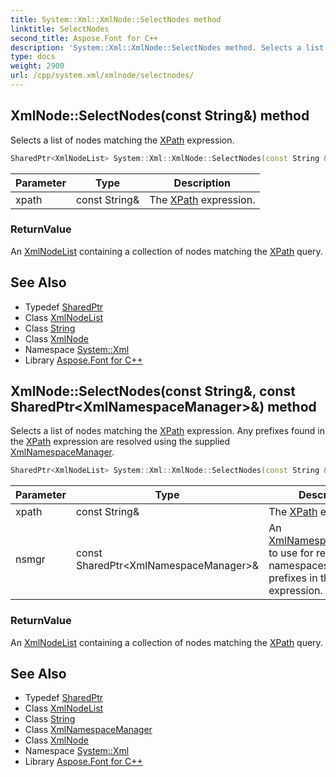 ```yaml
---
title: System::Xml::XmlNode::SelectNodes method
linktitle: SelectNodes
second_title: Aspose.Font for C++
description: 'System::Xml::XmlNode::SelectNodes method. Selects a list of nodes matching the XPath expression in C++.'
type: docs
weight: 2900
url: /cpp/system.xml/xmlnode/selectnodes/
---
```

## XmlNode::SelectNodes(const String\&) method


Selects a list of nodes matching the [XPath](../../../system.xml.xpath/) expression.

```cpp
SharedPtr<XmlNodeList> System::Xml::XmlNode::SelectNodes(const String &xpath)
```


| Parameter | Type | Description |
| --- | --- | --- |
| xpath | const String\& | The [XPath](../../../system.xml.xpath/) expression. |

### ReturnValue

An [XmlNodeList](../../xmlnodelist/) containing a collection of nodes matching the [XPath](../../../system.xml.xpath/) query.

## See Also

* Typedef [SharedPtr](../../../system/sharedptr/)
* Class [XmlNodeList](../../xmlnodelist/)
* Class [String](../../../system/string/)
* Class [XmlNode](../)
* Namespace [System::Xml](../../)
* Library [Aspose.Font for C++](../../../)
## XmlNode::SelectNodes(const String\&, const SharedPtr\<XmlNamespaceManager\>\&) method


Selects a list of nodes matching the [XPath](../../../system.xml.xpath/) expression. Any prefixes found in the [XPath](../../../system.xml.xpath/) expression are resolved using the supplied [XmlNamespaceManager](../../xmlnamespacemanager/).

```cpp
SharedPtr<XmlNodeList> System::Xml::XmlNode::SelectNodes(const String &xpath, const SharedPtr<XmlNamespaceManager> &nsmgr)
```


| Parameter | Type | Description |
| --- | --- | --- |
| xpath | const String\& | The [XPath](../../../system.xml.xpath/) expression. |
| nsmgr | const SharedPtr\<XmlNamespaceManager\>\& | An [XmlNamespaceManager](../../xmlnamespacemanager/) to use for resolving namespaces for prefixes in the [XPath](../../../system.xml.xpath/) expression. |

### ReturnValue

An [XmlNodeList](../../xmlnodelist/) containing a collection of nodes matching the [XPath](../../../system.xml.xpath/) query.

## See Also

* Typedef [SharedPtr](../../../system/sharedptr/)
* Class [XmlNodeList](../../xmlnodelist/)
* Class [String](../../../system/string/)
* Class [XmlNamespaceManager](../../xmlnamespacemanager/)
* Class [XmlNode](../)
* Namespace [System::Xml](../../)
* Library [Aspose.Font for C++](../../../)
